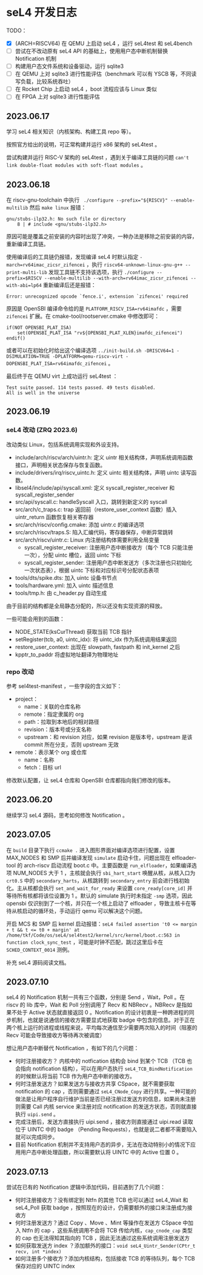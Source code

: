 # seL4 开发日志

TODO：

- [x] (ARCH=RISCV64) 在 QEMU 上启动 seL4 ，运行 seL4test 和 seL4bench
- [ ] 尝试在不改动原有 seL4 API 的基础上，使用用户态中断机制替换 Notification 机制
- [ ] 构建用户态文件系统和设备驱动，运行 sqlite3 
- [ ] 在 QEMU 上对 sqlite3 进行性能评估（benchmark 可以有 YSCB 等，不同读写负载，比较系统吞吐）
- [ ] 在 Rocket Chip 上启动 seL4 ，boot 流程应该与 Linux 类似
- [ ] 在 FPGA 上对 sqlite3 进行性能评估

## 2023.06.17

学习 seL4 相关知识（内核架构、构建工具 repo 等）。

按照官方给出的说明，可正常构建并运行 x86 架构的 seL4test 。

尝试构建并运行 RISC-V 架构的 seL4test ，遇到关于编译工具链的问题 `can't link double-float modules with soft-float modules` 。

## 2023.06.18

在 riscv-gnu-toolchain 中执行 ` ./configure --prefix="${RISCV}" --enable-multilib` 然后 `make linux` 报错：

```
gnu/stubs-ilp32.h: No such file or directory
    8 | # include <gnu/stubs-ilp32.h>
```

原因可能是覆盖之前安装的内容时出现了冲突，一种办法是移除之前安装的内容，重新编译工具链。

使用编译后的工具链仍报错，发现编译 seL4 时默认指定 `-march=rv64imac_zicsr_zifencei` ，执行 `riscv64-unknown-linux-gnu-g++ --print-multi-lib` 发现工具链不支持该选项，执行 `./configure --prefix=$RISCV --enable-multilib --with-arch=rv64imac_zicsr_zifencei --with-abi=lp64` 重新编译后还是报错：

```
Error: unrecognized opcode `fence.i', extension `zifencei' required
```

原因是 OpenSBI 编译命令给的是 `PLATFORM_RISCV_ISA=rv64imafdc` ，需要 `zifencei` 扩展。在 cmake-tool/rootserver.cmake 中修改即可：

```
if(NOT OPENSBI_PLAT_ISA)
    set(OPENSBI_PLAT_ISA "rv${OPENSBI_PLAT_XLEN}imafdc_zifencei")
endif()
```

或者可以在初始化时给出这个编译选项 `../init-build.sh -DRISCV64=1 -DSIMULATION=TRUE -DPLATFORM=qemu-riscv-virt -DOPENSBI_PLAT_ISA=rv64imafdc_zifencei` 。

最后终于在 QEMU virt 上成功运行 seL4test ：

``` log
Test suite passed. 114 tests passed. 49 tests disabled.
All is well in the universe
```

## 2023.06.19

### seL4 改动 (ZRQ 2023.6)

改动类似 Linux，包括系统调用实现和外设支持。

- include/arch/riscv/arch/uintr.h: 定义 uintr 相关结构体，声明系统调用函数接口，声明相关状态保存与恢复函数。
- include/drivers/irq/riscv_uintc.h: 定义 uintc 相关结构体，声明 uintc 读写函数。
- libsel4/include/api/syscall.xml: 定义 syscall_register_receiver 和 syscall_register_sender
- src/api/syscall.c: handleSyscall 入口，跳转到新定义的 syscall
- src/arch/c_traps.c: trap 返回前（restore_user_context 函数）插入 uintr_return 函数恢复相关寄存器
- src/arch/riscv/config.cmake: 添加 uintr.c 的编译选项
- src/arch/riscv/traps.S: 陷入汇编代码，寄存器保存，中断异常跳转
- src/arch/riscv/uintr.c: Linux 内注册结构体需要利用全局变量
  - syscall_register_receiver: 注册用户态中断接收方（每个 TCB 只能注册一次），分配 uintc 槽位，返回 uintc 下标
  - syscall_register_sender: 注册用户态中断发送方（多次注册也只初始化一次状态表），根据 uintc 下标和对应标识号分配状态表项
- tools/dts/spike.dts: 加入 uintc 设备书节点
- tools/hardware.yml: 加入 uintc 描述信息
- tools/tmp.h: 由 c_header.py 自动生成

由于目前的结构都是全局静态分配的，所以还没有实现资源的释放。

一些可能会用到的函数：

- NODE_STATE(ksCurThread) 获取当前 TCB 指针
- setRegister(tcb, a0, uintc_idx): 将 uintc_idx 作为系统调用结果返回
- restore_user_context: 出现在 slowpath, fastpath 和 init_kernel 之后
- kpptr_to_paddr 将虚拟地址翻译为物理地址

### repo 改动

参考 sel4test-manifest ，一些字段的含义如下：

- project：
  - name：关联的仓库名称
  - remote：指定隶属的 org
  - path：拉取到本地后的相对路径
  - revision：版本号或分支名称
  - upstream：和 revision 对应，如果 revision 是版本号，upstream 是该 commit 所在分支，否则 upstream 无效
- remote：表示某个 org 或仓库
  - name：名称
  - fetch：目标 url
  
修改默认配置，让 seL4 仓库和 OpenSBI 仓库都指向我们修改的版本。

## 2023.06.20

继续学习 seL4 源码，思考如何修改 Notification 。

## 2023.07.05

在 `build` 目录下执行 `ccmake .` 进入图形界面对编译选项进行配置，设置 MAX_NODES 和 SMP 后并编译发现 `simulate` 启动卡住，问题出现在 elfloader-tool 的 arch-riscv 启动流程 boot.c 中。主要函数是 `run_elfloader`，如果编译选项 NUM_NODES 大于 1 ，主核就会执行 `sbi_hart_start` 唤醒从核，从核入口为 `crt0.S` 中的 `secondary_harts`，从核跳转到 `secondary_entry` 前会进行栈初始化。主从核都会执行 `set_and_wait_for_ready` 来设置 `core_ready[core_id]` 并等待所有核都将该位设置为 1 。默认的 simulate 执行时未指定 `-smp` 选项，因此 opensbi 仅识别到了一个核，并只在一个核上启动了 elfloader ，导致主核卡在等待从核启动的循环处，手动运行 qemu 可以解决这个问题。

开启 MCS 和 SMP 后 kernel 启动报错：`seL4 failed assertion 't0 <= margin + t && t <= t0 + margin' at /home/tkf/Code/os/seL4/sel4test2/kernel/src/kernel/boot.c:563 in function clock_sync_test` ，可能是时钟不匹配，跳过这里后卡在 `SCHED_CONTEXT_0014` 测例。

补充 seL4 源码阅读文档。

## 2023.07.10

seL4 的 Notification 机制一共有三个函数，分别是 Send ，Wait，Poll 。在 riscv 的 lib 库中，Wait 和 Poll 分别调用了 Recv 和 NBRecv 。NBRecv 是指如果不处于 Active 状态就直接返回 0 。Notification 的设计初衷是一种跨进程的同步机制，也就是说通信的接收方需要显式地获取 badge 中包含的信息。对于正在两个核上运行的进程或线程来说，平均每次通信至少需要两次陷入的时间（阻塞的 Recv 可能会导致接收方等待再次被调度）

想让用户态中断替代 Notification ，有如下的几个问题：

- 何时注册接收方？ 内核中的 notfication 结构会 bind 到某个 TCB （TCB 也会指向 notification 结构），可以在用户态执行 `seL4_TCB_BindNotification` 的时候默认将当前 TCB 作为用户态中断的接收方。
- 何时注册发送方？如果发送方与接收方共享 CSpace，就不需要获取 notification 的 cap ，否则需要通过 `seL4_CNode_Copy` 进行共享。一种可能的做法是让用户程序自行维护当前是否已经注册过发送方的信息，如果尚未注册则需要 Call 内核 service 来注册对应 notification 的发送方状态，否则就直接执行 `uipi.send` 。
- 完成注册后，发送方直接执行 uipi.send ，接收方则直接通过 uipi.read 读取位于 UINTC 中的 badge （Pending Requests），也就是说二者都不需要陷入就可以完成同步。
- 目前 Notification 机制并不支持用户态的异步，无法在改动特别小的情况下应用用户态中断处理函数，所以需要默认将 UINTC 中的 Active 位置 0 。

## 2023.07.13

尝试在已有的 Notification 逻辑中添加代码，目前遇到了几个问题：

- 何时注册接收方？没有绑定到 Ntfn 的其他 TCB 也可以通过 seL4_Wait 和 seL4_Poll 获取 badge ，按照现在的设计，仍需要额外的接口来注册成为接收方
- 何时注册发送方？通过 Copy 、Move 、Mint 等操作在发送方 CSpace 中加入 Ntfn 的 cap ，这些系统调用不会将 TCB 传给内核，`cap_cnode_cap` 类型的 cap 也无法得知其指向的 TCB ，因此无法通过这些系统调用注册发送方
- 如何获取发送方 index ？添加额外的接口：`void seL4_Uintr_Sender(CPtr_t recv, int *index)`
- 如何注册多个接收方？添加内核结构，包括接收 TCB 的等待队列，每个 TCB 保存对应的 UINTC index
